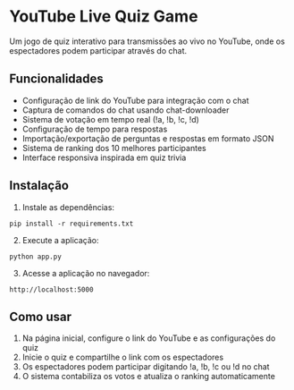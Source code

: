 # YouTube Live Quiz Game

Um jogo de quiz interativo para transmissões ao vivo no YouTube, onde os espectadores podem participar através do chat.

## Funcionalidades

- Configuração de link do YouTube para integração com o chat
- Captura de comandos do chat usando chat-downloader
- Sistema de votação em tempo real (!a, !b, !c, !d)
- Configuração de tempo para respostas
- Importação/exportação de perguntas e respostas em formato JSON
- Sistema de ranking dos 10 melhores participantes
- Interface responsiva inspirada em quiz trivia

## Instalação

1. Instale as dependências:
```
pip install -r requirements.txt
```

2. Execute a aplicação:
```
python app.py
```

3. Acesse a aplicação no navegador:
```
http://localhost:5000
```

## Como usar

1. Na página inicial, configure o link do YouTube e as configurações do quiz
2. Inicie o quiz e compartilhe o link com os espectadores
3. Os espectadores podem participar digitando !a, !b, !c ou !d no chat
4. O sistema contabiliza os votos e atualiza o ranking automaticamente
